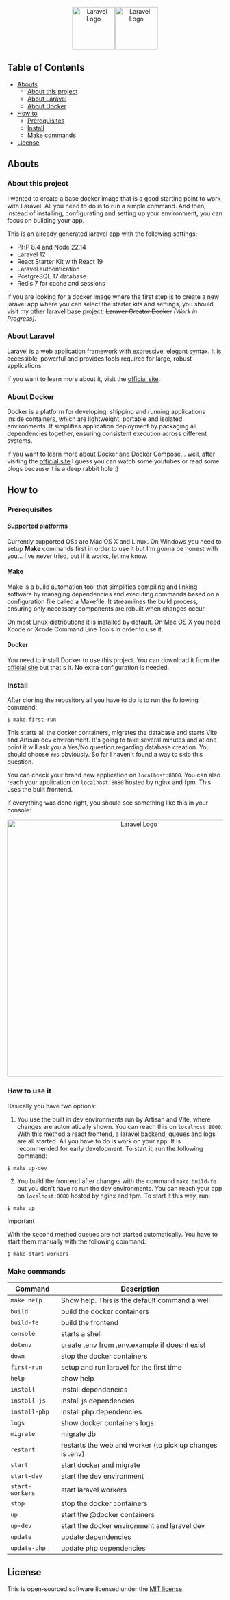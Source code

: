 <p align="center"><a href="https://laravel.com" target="_blank"><img src="https://raw.githubusercontent.com/laravel/art/master/logo-lockup/5%20SVG/2%20CMYK/1%20Full%20Color/laravel-logolockup-cmyk-red.svg" height="100" alt="Laravel Logo"></a><a href="https://docker.com" target="_blank"><img src="https://1000logos.net/wp-content/uploads/2021/11/Docker-Logo.png" height="100" alt="Laravel Logo"></a></p>

## Table of Contents
- [Abouts](#abouts)
  - [About this project](#about-this-project)
  - [About Laravel](#about-laravel)
  - [About Docker](#about-docker)
- [How to](#how-to)
  - [Prerequisites](#prerequisites)
  - [Install](#install)
  - [Make commands](#make-commands)
- [License](#license)

## Abouts

### About this project
I wanted to create a base docker image that is a good starting point to work with Laravel. All you need to do is to run a simple command. And then, instead of installing, configurating and setting up your environment, you can focus on building your app.

This is an already generated laravel app with the following settings:

- PHP 8.4 and Node 22.14
- Laravel 12
- React Starter Kit with React 19
- Laravel authentication
- PostgreSQL 17 database
- Redis 7 for cache and sessions

If you are looking for a docker image where the first step is to create a new laravel app where you can select the starter kits and settings, you should visit my other laravel base project: ~~Laraver Creator Docker~~ *(Work in Progress)*.


### About Laravel
Laravel is a web application framework with expressive, elegant syntax. It is accessible, powerful and provides tools required for large, robust applications.

If you want to learn more about it, visit the [official site](https://laravel.com/).

### About Docker 
Docker is a platform for developing, shipping and running applications inside containers, which are lightweight, portable and isolated environments. It simplifies application deployment by packaging all dependencies together, ensuring consistent execution across different systems.

If you want to learn more about Docker and Docker Compose... well, after visiting the [official site](https://docker.com/) I guess you can watch some youtubes or read some blogs because it is a deep rabbit hole :)

## How to

### Prerequisites

#### Supported platforms
Currently supported OSs are Mac OS X and Linux. On Windows you need to setup **Make** commands first in order to use it but I'm gonna be honest with you... I've never tried, but if it works, let me know.

#### Make
Make is a build automation tool that simplifies compiling and linking software by managing dependencies and executing commands based on a configuration file called a Makefile. It streamlines the build process, ensuring only necessary components are rebuilt when changes occur.

On most Linux distributions it is installed by default. On Mac OS X you need Xcode or Xcode Command Line Tools in order to use it.

#### Docker
You need to install Docker to use this project. You can download it from the [official site](https://docker.com/) but that's it. No extra configuration is needed.

### Install

After cloning the repository all you have to do is to run the following command:

```shell
$ make first-run
```

This starts all the docker containers, migrates the database and starts Vite and Artisan dev environment. It's going to take several minutes and at one point it will ask you a Yes/No question regarding database creation. You should choose `Yes` obviously. So far I haven't found a way to skip this question.

You can check your brand new application on `localhost:8000`. You can also reach your application on `localhost:8080` hosted by nginx and fpm. This uses the built frontend.

If everything was done right, you should see something like this in your console:

<p align="center"><img src="https://i.imgur.com/vm02DJm.png" width="600" alt="Laravel Logo"></p>

### How to use it

Basically you have two options:

1) You use the built in dev environments run by Artisan and Vite, where changes are automatically shown. You can reach this on `localhost:8000`. With this method a react frontend, a laravel backend, queues and logs are all started. All you have to do is work on your app. It is recommended for early development. To start it, run the following command:

```shell
$ make up-dev
```

2) You build the frontend after changes with the command `make build-fe` but you don't have ro run the dev environments. You can reach your app on `localhost:8080` hosted by nginx and fpm. To start it this way, run:

```shell
$ make up
```

> [!IMPORTANT]  
> With the second method queues are not started automatically.
> You have to start them manually with the following command:
>
> ```shell
> $ make start-workers
> ```

### Make commands

| Command              | Description                                                  |
|----------------------|--------------------------------------------------------------|
| `make help`          | Show help. This is the default command a well                |
| `build`              | build the docker containers                                  |
| `build-fe`           | build the frontend                                           |
| `console`            | starts a shell                                               |
| `dotenv`             | create .env from .env.example if doesnt exist                |
| `down`               | stop the docker containers                                   |
| `first-run`          | setup and run laravel for the first time                     |
| `help`               | show help                                                    |
| `install`            | install dependencies                                         |
| `install-js`         | install js dependencies                                      |
| `install-php`        | install php dependencies                                     |
| `logs`               | show docker containers logs                                  |
| `migrate`            | migrate db                                                   |
| `restart`            | restarts the web and worker (to pick up changes is .env)     |
| `start`              | start docker and migrate                                     |
| `start-dev`          | start the dev environment                                    |
| `start-workers`      | start laravel workers                                        |
| `stop`               | stop the docker containers                                   | 
| `up`                 | start the @docker containers                                 |
| `up-dev`             | start the docker environment and laravel dev                 |
| `update`             | update dependencies                                          |
| `update-php`         | update php dependencies                                      |

## License

This is open-sourced software licensed under the [MIT license](https://opensource.org/licenses/MIT).
